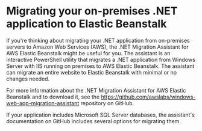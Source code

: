 # Migrating your on\-premises \.NET application to Elastic Beanstalk<a name="dotnet-onpremmigration"></a>

If you're thinking about migrating your \.NET application from on\-premises servers to Amazon Web Services \(AWS\), the \.NET Migration Assistant for AWS Elastic Beanstalk might be useful for you\. The assistant is an interactive PowerShell utility that migrates a \.NET application from Windows Server with IIS running on premises to AWS Elastic Beanstalk\. The assistant can migrate an entire website to Elastic Beanstalk with minimal or no changes needed\.

For more information about the \.NET Migration Assistant for AWS Elastic Beanstalk and to download it, see the [https://github\.com/awslabs/windows\-web\-app\-migration\-assistant](https://github.com/awslabs/windows-web-app-migration-assistant) repository on GitHub\.

If your application includes Microsoft SQL Server databases, the assistant's documentation on GitHub includes several options for migrating them\.